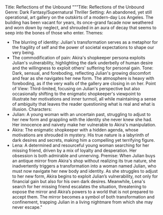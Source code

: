Title: Reflections of the Unbound
"""Title: Reflections of the Unbound
Genre: Dark Fantasy/Supernatural Thriller
Setting: An abandoned, yet still operational, art gallery on the outskirts of a modern-day Los Angeles. The building has been vacant for years, its once-grand facade now weathered and worn down by neglect, and shrouded in an aura of decay that seems to seep into the bones of those who enter.
Themes:
- The blurring of identity: Julian's transformation serves as a metaphor for the fragility of self and the power of societal expectations to shape our very being.
- The commodification of pain: Akira's shopkeeper persona exploits Julian's vulnerability, highlighting the dark underbelly of human desire and the willingness to exploit others' suffering for personal gain.
Tone: Dark, sensual, and foreboding, reflecting Julian's growing discomfort and fear as she navigates her new form. The atmosphere is heavy with foreboding, as if the very walls of the gallery are closing in on her.
Point of View: Third-limited, focusing on Julian's perspective but also occasionally shifting to the enigmatic shopkeeper's viewpoint to illustrate her motivations and inner turmoil, all while maintaining a sense of ambiguity that leaves the reader questioning what is real and what is illusion.
Characters:
- Julian: A young woman with an uncertain past, struggling to adjust to her new form and grappling with the identity she never knew she had. Her innocence and naivety make her vulnerable to Akira's manipulation.
- Akira: The enigmatic shopkeeper with a hidden agenda, whose motivations are shrouded in mystery. His true nature is a labyrinth of dark desires and secrets, making him a compelling yet terrifying figure.
- Lena: A determined and resourceful young woman searching for her missing friend, driven by a mix of loyalty and desperation. Her obsession is both admirable and unnerving.
Premise: When Julian buys an antique mirror from Akira's shop without realizing its true nature, she inadvertently triggers a transformation into a woman named Julian, who must now navigate her new body and identity. As she struggles to adjust to her new form, Akira begins to exploit Julian’s vulnerability, not only for financial gain but also for his own dark desires. Meanwhile, Lena's search for her missing friend escalates the situation, threatening to expose the mirror and Akira’s powers to a world that is not prepared to accept them. The mirror becomes a symbol of both transformation and confinement, trapping Julian in a living nightmare from which she may never escape."